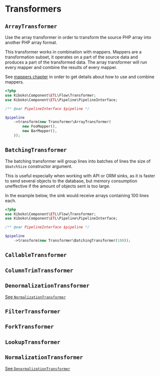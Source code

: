 Transformers
============

`ArrayTransformer`
------------------

Use the array transformer in order to transform
the source PHP array into another PHP array format.

This transformer works in combination with mappers.
Mappers are a transformation subset, it operates on a 
part of the source data and produces a part of the 
transformed data. The array transformer will run 
every mapper and combine the results of every mapper.

See [mappers chapter](mappers.md) in order to get details 
about how to use and combine mappers.

```php
<?php
use Kiboko\Component\ETL\Flow\Transformer;
use Kiboko\Component\ETL\Pipeline\PipelineInterface;

/** @var PipelineInterface $pipeline */

$pipeline
    ->transform(new Transformer\ArrayTransformer(
        new FooMapper(),
        new BarMapper(),
    ));
```

`BatchingTransformer`
---------------------

The batching transformer will group lines into batches
of lines the size of `$batchSize` constructor argument.

This is useful especially when working with API or ORM
sinks, as it is faster to send several objects to the 
database, but memory consumption uneffective if the amount
of objects sent is too large.

In the example below, the sink would receive arrays 
containing 100 lines each.

```php
<?php
use Kiboko\Component\ETL\Flow\Transformer;
use Kiboko\Component\ETL\Pipeline\PipelineInterface;

/** @var PipelineInterface $pipeline */

$pipeline
    ->transform(new Transformer\BatchingTransformer(100));
```

`CallableTransformer`
---------------------

`ColumnTrimTransformer`
-----------------------

`DenormalizationTransformer`
----------------------------

[See `NormalizationTransformer`](#normalizationtransformer)

`FilterTransformer`
-------------------

`ForkTransformer`
-----------------

`LookupTransformer`
-------------------

`NormalizationTransformer`
--------------------------

[See `DenormalizationTransformer`](#denormalizationtransformer)
